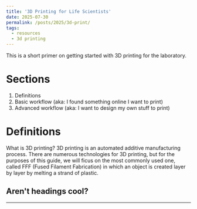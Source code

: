 ```yaml
---
title: '3D Printing for Life Scientists'
date: 2025-07-30
permalink: /posts/2025/3d-print/
tags:
  - resources
  - 3d printing
---
```

This is a short primer on getting started with 3D printing for the laboratory.

Sections
======
1. Definitions
2. Basic workflow (aka: I found something online I want to print)
3. Advanced workflow (aka: I want to design my own stuff to print)

Definitions
======
What is 3D printing? 
3D printing is an automated additive manufacturing process. There are numerous technologies for 3D printing, but for the purposes of this guide, we will ficus on the most commonly used one, called FFF (Fused Filament Fabrication) in which an object is created layer by layer by melting a strand of plastic.



Aren't headings cool?
---
---
